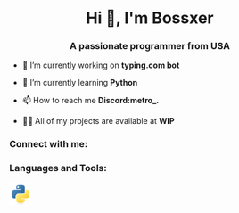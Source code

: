 <h1 align="center">Hi 👋, I'm Bossxer</h1>
<h3 align="center">A passionate programmer from USA</h3>

- 🔭 I’m currently working on **typing.com bot**

- 🌱 I’m currently learning **Python**

- 📫 How to reach me **Discord:metro_.**

- 👨‍💻 All of my projects are available at **WIP**

<h3 align="left">Connect with me:</h3>
<p align="left">
</p>

<h3 align="left">Languages and Tools:</h3>
<p align="left"> <a href="https://www.python.org" target="_blank" rel="noreferrer"> <img src="https://raw.githubusercontent.com/devicons/devicon/master/icons/python/python-original.svg" alt="python" width="40" height="40"/> </a> </p>

